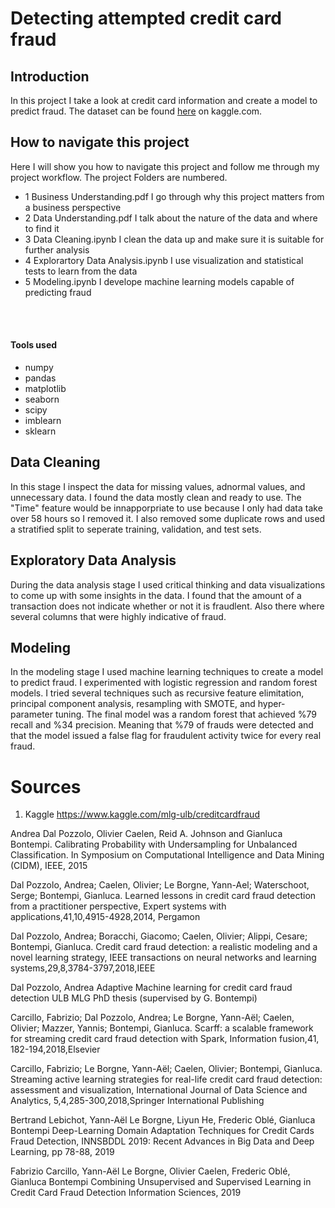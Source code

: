 # Detecting attempted credit card fraud

## Introduction
In this project I take a look at credit card information and create a model to predict fraud. The dataset can be found <a href=https://www.kaggle.com/mlg-ulb/creditcardfraud>here</a> on kaggle.com. 

## How to navigate this project
Here I will show you how to navigate this project and follow me through my project workflow. The project Folders are numbered.<br>
* 1 Business Understanding.pdf I go through why this project matters from a business perspective <br>
* 2 Data Understanding.pdf I talk about the nature of the data and where to find it
* 3 Data Cleaning.ipynb I clean the data up and make sure it is suitable for further analysis
* 4 Explorartory Data Analysis.ipynb I use visualization and statistical tests to learn from the data 
* 5 Modeling.ipynb I develope machine learning models capable of predicting fraud

<br><br>


#### Tools used
* numpy <br>
* pandas <br>
* matplotlib <br>
* seaborn <br>
* scipy <br>
* imblearn <br>
* sklearn

## Data Cleaning
In this stage I inspect the data for missing values, adnormal values, and unnecessary data. I found the data mostly clean and ready to use. The "Time" feature would be innapporpriate to use because I only had data take over 58 hours so I removed it. I also removed some duplicate rows and used a stratified split to seperate training, validation, and test sets.

## Exploratory Data Analysis
During the data analysis stage I used critical thinking and data visualizations to come up with some insights in the data. I found that the amount of a transaction does not indicate whether or not it is fraudlent. Also there where several columns that were highly indicative of fraud.

## Modeling
In the modeling stage I used machine learning techniques to create a model to predict fraud. I experimented with logistic regression and random forest models. I tried several techniques such as recursive feature elimitation, principal component analysis, resampling with SMOTE, and hyper-parameter tuning. The final model was a random forest that achieved %79 recall and %34 precision. Meaning that %79 of frauds were detected and that the model issued a false flag for fraudulent activity twice for every real fraud.

# Sources 
1) Kaggle https://www.kaggle.com/mlg-ulb/creditcardfraud

Andrea Dal Pozzolo, Olivier Caelen, Reid A. Johnson and Gianluca Bontempi. Calibrating Probability with Undersampling for Unbalanced Classification. In Symposium on Computational Intelligence and Data Mining (CIDM), IEEE, 2015

Dal Pozzolo, Andrea; Caelen, Olivier; Le Borgne, Yann-Ael; Waterschoot, Serge; Bontempi, Gianluca. Learned lessons in credit card fraud detection from a practitioner perspective, Expert systems with applications,41,10,4915-4928,2014, Pergamon

Dal Pozzolo, Andrea; Boracchi, Giacomo; Caelen, Olivier; Alippi, Cesare; Bontempi, Gianluca. Credit card fraud detection: a realistic modeling and a novel learning strategy, IEEE transactions on neural networks and learning systems,29,8,3784-3797,2018,IEEE

Dal Pozzolo, Andrea Adaptive Machine learning for credit card fraud detection ULB MLG PhD thesis (supervised by G. Bontempi)

Carcillo, Fabrizio; Dal Pozzolo, Andrea; Le Borgne, Yann-Aël; Caelen, Olivier; Mazzer, Yannis; Bontempi, Gianluca. Scarff: a scalable framework for streaming credit card fraud detection with Spark, Information fusion,41, 182-194,2018,Elsevier

Carcillo, Fabrizio; Le Borgne, Yann-Aël; Caelen, Olivier; Bontempi, Gianluca. Streaming active learning strategies for real-life credit card fraud detection: assessment and visualization, International Journal of Data Science and Analytics, 5,4,285-300,2018,Springer International Publishing

Bertrand Lebichot, Yann-Aël Le Borgne, Liyun He, Frederic Oblé, Gianluca Bontempi Deep-Learning Domain Adaptation Techniques for Credit Cards Fraud Detection, INNSBDDL 2019: Recent Advances in Big Data and Deep Learning, pp 78-88, 2019

Fabrizio Carcillo, Yann-Aël Le Borgne, Olivier Caelen, Frederic Oblé, Gianluca Bontempi Combining Unsupervised and Supervised Learning in Credit Card Fraud Detection Information Sciences, 2019
